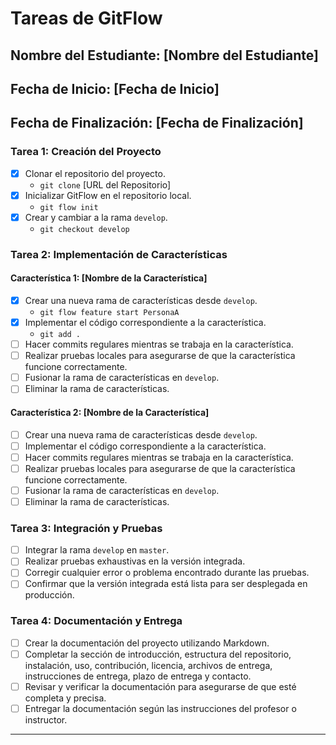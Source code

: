 # Tareas de GitFlow
## Nombre del Estudiante: [Nombre del Estudiante]
## Fecha de Inicio: [Fecha de Inicio]
Fecha de Finalización: [Fecha de Finalización]
---
### Tarea 1: Creación del Proyecto
- [x] Clonar el repositorio del proyecto.
  - ```git clone``` [URL del Repositorio]
- [x] Inicializar GitFlow en el repositorio local.
  - ```git flow init``` 
- [x] Crear y cambiar a la rama `develop`.
  - ```git checkout develop```
### Tarea 2: Implementación de Características
#### Característica 1: [Nombre de la Característica]
- [x] Crear una nueva rama de características desde `develop`.
    - ```git flow feature start PersonaA```
- [x] Implementar el código correspondiente a la característica.
    - ```git add .``` 
- [ ] Hacer commits regulares mientras se trabaja en la característica.
- [ ] Realizar pruebas locales para asegurarse de que la característica funcione correctamente.
- [ ] Fusionar la rama de características en `develop`.
- [ ] Eliminar la rama de características.
#### Característica 2: [Nombre de la Característica]
- [ ] Crear una nueva rama de características desde `develop`.
- [ ] Implementar el código correspondiente a la característica.
- [ ] Hacer commits regulares mientras se trabaja en la característica.
- [ ] Realizar pruebas locales para asegurarse de que la característica funcione correctamente.
- [ ] Fusionar la rama de características en `develop`.
- [ ] Eliminar la rama de características.
### Tarea 3: Integración y Pruebas
- [ ] Integrar la rama `develop` en `master`.
- [ ] Realizar pruebas exhaustivas en la versión integrada.
- [ ] Corregir cualquier error o problema encontrado durante las pruebas.
- [ ] Confirmar que la versión integrada está lista para ser desplegada en producción.
### Tarea 4: Documentación y Entrega
- [ ] Crear la documentación del proyecto utilizando Markdown.
- [ ] Completar la sección de introducción, estructura del repositorio, instalación, uso, contribución, licencia,
  archivos de entrega, instrucciones de entrega, plazo de entrega y contacto.
- [ ] Revisar y verificar la documentación para asegurarse de que esté completa y precisa.
- [ ] Entregar la documentación según las instrucciones del profesor o instructor.
---
